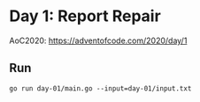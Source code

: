 # Day 1: Report Repair 

AoC2020: https://adventofcode.com/2020/day/1

## Run
```
go run day-01/main.go --input=day-01/input.txt
```

